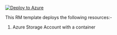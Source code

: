 [![Deploy to Azure](https://aka.ms/deploytoazurebutton)](https://portal.azure.com/#create/Microsoft.Template/uri/https%3A%2F%2Fraw.githubusercontent.com%2Finsidero%2FAzure-Data-Solutions-ARM-Templates%2Fmaster%2F101-Azure-Storage-with-container%2Fstorage_account_with_container_arm_template.json)

This RM template deploys the following resources:-
1. Azure Storage Account with a container

